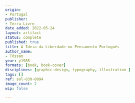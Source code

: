```yaml
---
origin:
- Portugal
publisher:
- Terra Livre
date_added: 2022-05-24
layout: artifact
status: complete
published: true
title: A Ideia da Liberdade no Pensamento Português
author_name:
- Tóssan
year: y1985
formats: [book, book-cover]
disciplines: [graphic-design, typography, illustration ]
tags: []
ref: sol-030-0094
image_count: 2
wip: false

---
```

